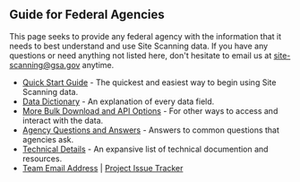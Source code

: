 ## Guide for Federal Agencies

This page seeks to provide any federal agency with the information that it needs to best understand and use Site Scanning data.  If you have any questions or need anything not listed here, don't hesitate to email us at [site-scanning@gsa.gov](mailto:site-scanning@gsa.gov) anytime.  

- [Quick Start Guide](https://digital.gov/guides/site-scanning/data/#content-start) - The quickest and easiest way to begin using Site Scanning data.
- [Data Dictionary](https://github.com/GSA/site-scanning-documentation/blob/main/data/Site_Scanning_Data_Dictionary.csv) - An explanation of every data field.
- [More Bulk Download and API Options](https://digital.gov/guides/site-scanning/data/#download-the-data) - For other ways to access and interact with the data.
- [Agency Questions and Answers](https://github.com/GSA/site-scanning-documentation/blob/main/pages/agency-questions.md) - Answers to common questions that agencies ask. 
- [Technical Details](https://digital.gov/guides/site-scanning/technical-details/#content-start) - An expansive list of technical documention and resources.
- [Team Email Address](mailto:site-scanning@gsa.gov) | [Project Issue Tracker](https://github.com/GSA/site-scanning/issues)
